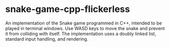 # snake-game-cpp-flickerless

An implementation of the Snake game programmed in C++, intended to be played in terminal windows. Use WASD keys to move the snake and prevent it from colliding with itself. The implementation uses a doubly linked list, standard input handling, and rendering.
